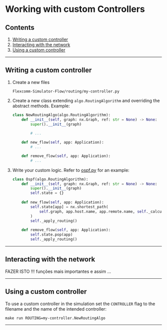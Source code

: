 # Working with custom Controllers

## Contents

1. [Writing a custom controller](#writing-a-custom-controller)
2. [Interacting with the network](#interacting-with-the-network)
3. [Using a custom controller](#using-a-custom-controller)

---

## Writing a custom controller

1. Create a new files
    ```
    Flexcomm-Simulator-Flow/routing/my-controller.py
    ```

2. Create a new class extending `algo.RoutingAlgorithm` and overriding the abstract methods. Example:
    ```python
    class NewRoutingAlgo(algo.RoutingAlgorithm):
        def __init__(self, graph: nx.Graph, ref: str = None) -> None:
            super().__init__(graph)
            
            # ...

        def new_flow(self, app: Application):
            # ...

        def remove_flow(self, app: Application):
            # ...
    ```

3. Write your custom logic. Refer to [ospf.py](https://github.com/extinto77/Flexcomm-Simulator-Flow/blob/master/routing/ospf.py) for an example:
    ```python
    class Ospf(algo.RoutingAlgorithm):
        def __init__(self, graph: nx.Graph, ref: str = None) -> None:
            super().__init__(graph)
            self.state = {}
        
        def new_flow(self, app: Application):
            self.state[app] = nx.shortest_path(
                self.graph, app.host.name, app.remote.name, self._calculate_weight
            )
            self._apply_routing()
        
        def remove_flow(self, app: Application):
            self.state.pop(app)
            self._apply_routing()
    ```

---

## Interacting with the network

FAZER ISTO !!! funções mais importantes e assim ...

<!-- 
- The [Topology](https://github.com/RuiCunhaM/Flexcomm-Simulator/blob/master/ns-3.35/src/topology/model/topology.h) class provides a simple wrapper around a [boost::graph](https://www.boost.org/doc/libs/1_82_0/libs/graph/doc/index.html) representation of the entire network:
    - Access the Graph
        ```cpp
        Graph Topology::GetGraph ();     
        ```

    - Change edge weights
        ```cpp
        void Topology::UpdateEdgeWeight (Ptr<Node> n1, Ptr<Node> n2, int newWeight);
        ```

    - Calculate shortest path(s) using Dijkstra's Algorithm:
        ```cpp
        vector<Ptr<Node>> Topology::DijkstraShortestPath (Ptr<Node> src, Ptr<Node> dst);
        vector<Ptr<Node>> Topology::DijkstraShortestPaths (Ptr<Node> src);
        ```

    - Access a `Channel`
        ```cpp
        Ptr<Channel> Topology::GetChannel (Ptr<Node> n1, Ptr<Node> n2);
        ```

- Acsess Switch's data
    ```cpp
    // "node" is from type Ptr<Node>
    Ptr<OFSwitch13Device> device = node->GetObject<OFSwitch13Device> ();
    device->GetCpuUsage ();
    // ...
    ```

- Access Channel's data
    ```cpp
    // "channel" is from type Ptr<Channel>
    channel->GetChannelUsage ();
    // ...
    ```

- Sending commands to a switch. Refer to [ofsoftswitch13's Documentation](https://github.com/CPqD/ofsoftswitch13/wiki/Dpctl-Flow-Mod-Cases) for more details about `dpctl`:
    ```cpp
    std::ostringstream cmd;
    cmd << "flow-mod cmd=add,table=0,prio=0 apply:output=ctrl:128";
    DpctlExecute (swDpId, cmd.str ());
    ```

- Converting from `Data Path Id` to `Node Id` and vice-versa:
    ```cpp
    // Convert Data Path Id to Node Id
    uint32_t DpId2Id (uint64_t DpId);

    // Convert Node Id to Data Path Id 
    uint64_t Id2PdId (uint32_t Id);
    ``` -->

---

## Using a custom controller

To use a custom controller in the simulation set the `CONTROLLER` flag to the filename and the name of the intended controller:
```
make run ROUTING=my-controller.NewRoutingAlgo
```

---
